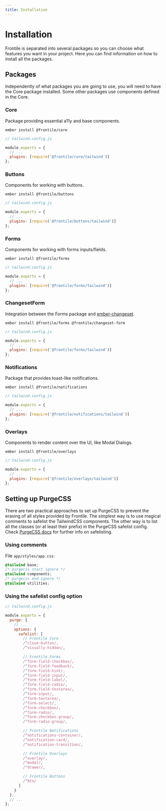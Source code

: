 ```yaml
---
title: Installation
---
```


# Installation

Frontile is separated into several packages so you can choose what features you
want in your project. Here you can find information on how to install all the packages.


## Packages

Independently of what packages you are going to use, you will need to have the Core
package installed. Some other packages use components defined in the Core.

### Core

Package providing essential a11y and base components.

```
ember install @frontile/core
```

```js
// tailwind.config.js

module.exports = {
  // ...
  plugins: [require('@frontile/core/tailwind')]
};
```

### Buttons

Components for working with buttons.

```
ember install @frontile/buttons
```

```js
// tailwind.config.js

module.exports = {
  // ...
  plugins: [require('@frontile/buttons/tailwind')]
};
```

### Forms

Components for working with forms inputs/fields.

```
ember install @frontile/forms
```

```js
// tailwind.config.js

module.exports = {
  // ...
  plugins: [require('@frontile/forms/tailwind')]
};
```

### ChangesetForm

Integration between the Forms package and [ember-changeset](https://github.com/poteto/ember-changeset).

```
ember install @frontile/forms @frontile/changeset-form
```

```js
// tailwind.config.js

module.exports = {
  // ...
  plugins: [require('@frontile/forms/tailwind')]
};
```

### Notifications

Package that provides toast-like notifications.

```
ember install @frontile/notifications
```

```js
// tailwind.config.js

module.exports = {
  // ...
  plugins: [require('@frontile/notifications/tailwind')]
};
```

### Overlays

Components to render content over the UI, like Modal Dialogs.

```
ember install @frontile/overlays
```

```js
// tailwind.config.js

module.exports = {
  // ...
  plugins: [require('@frontile/overlays/tailwind')]
};
```

## Setting up PurgeCSS

There are two practical approaches to set up PurgeCSS to prevent the erasing of
all styles provided by Frontile. The simplest way is to use magical comments to
safelist the TailwindCSS components. The other way is to list all the classes
(or at least their prefix) in the PurgeCSS safelist config.
Check [PurgeCSS docs](https://purgecss.com/safelisting.html) for further info on safelisting.

### Using comments

File `app/styles/app.css`:

```css
@tailwind base;
/* purgecss start ignore */
@tailwind components;
/* purgecss end ignore */
@tailwind utilities;
```

### Using the safelist config option

```js
// tailwind.config.js

module.exports = {
  purge: {
    // ...
    options: {
      safelist: [
        // Frontile Core
        /^close-button/,
        /^visually-hidden/,

        // Frontile Forms
        /^form-field-checkbox/,
        /^form-field-feedback/,
        /^form-field-hint/,
        /^form-field-input/,
        /^form-field-label/,
        /^form-field-radio/,
        /^form-field-textarea/,
        /^form-input/,
        /^form-textarea/,
        /^form-select/,
        /^form-checkbox/,
        /^form-radio/,
        /^form-checkbox-group/,
        /^form-radio-group/,

        // Frontile Notifications
        /^notifications-container/,
        /^notification-card/,
        /^notification-transition/,

        // Frontile Overlays
        /^overlay/,
        /^modal/,
        /^drawer/,

        // Frontile Buttons
        /^btn/
      ]
    }
  },
  // ...
};

```

